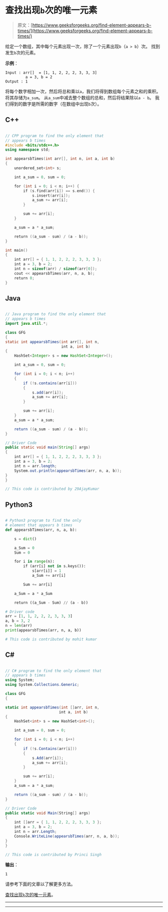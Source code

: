 # 查找出现`b`次的唯一元素

> 原文：[https://www.geeksforgeeks.org/find-element-appears-b-times/](https://www.geeksforgeeks.org/find-element-appears-b-times/)

给定一个数组，其中每个元素出现一次，除了一个元素出现`b`（`a > b`）次。 找到发生`b`次的元素。

**示例**：

```
Input : arr[]  = [1, 1, 2, 2, 2, 3, 3, 3]
         a = 3, b = 2
Output : 1

```

将每个数字相加一次，然后将总和乘以`a`，我们将得到数组每个元素之和的乘积。 将其存储为`a_sum`。 从`a_sum`中减去整个数组的总和，然后将结果除以`a - b`。 我们得到的数字是所需的数字（在数组中出现`b`次）。

## C++

```cpp

// CPP program to find the only element that  
// appears b times 
#include <bits/stdc++.h> 
using namespace std; 

int appearsbTimes(int arr[], int n, int a, int b) 
{ 
    unordered_set<int> s; 

    int a_sum = 0, sum = 0; 

    for (int i = 0; i < n; i++) { 
        if (s.find(arr[i]) == s.end()) { 
            s.insert(arr[i]); 
            a_sum += arr[i]; 
        } 

        sum += arr[i]; 
    } 

    a_sum = a * a_sum; 

    return ((a_sum - sum) / (a - b)); 
} 

int main() 
{ 
    int arr[] = { 1, 1, 2, 2, 2, 3, 3, 3 }; 
    int a = 3, b = 2; 
    int n = sizeof(arr) / sizeof(arr[0]); 
    cout << appearsbTimes(arr, n, a, b); 
    return 0; 
} 

```

## Java

```java

// Java program to find the only element that  
// appears b times 
import java.util.*; 

class GFG  
{ 
static int appearsbTimes(int arr[], int n,  
                         int a, int b) 
{ 
    HashSet<Integer> s = new HashSet<Integer>(); 

    int a_sum = 0, sum = 0; 

    for (int i = 0; i < n; i++) 
    { 
        if (!s.contains(arr[i])) 
        { 
            s.add(arr[i]); 
            a_sum += arr[i]; 
        } 

        sum += arr[i]; 
    } 
    a_sum = a * a_sum; 

    return ((a_sum - sum) / (a - b)); 
} 

// Driver Code 
public static void main(String[] args)  
{ 
    int arr[] = { 1, 1, 2, 2, 2, 3, 3, 3 }; 
    int a = 3, b = 2; 
    int n = arr.length; 
    System.out.println(appearsbTimes(arr, n, a, b)); 
} 
} 

// This code is contributed by 29AjayKumar 

```

## Python3

```py

# Python3 program to find the only  
# element that appears b times 
def appearsbTimes(arr, n, a, b): 

    s = dict() 

    a_Sum = 0
    Sum = 0

    for i in range(n): 
        if (arr[i] not in s.keys()): 
            s[arr[i]] = 1
            a_Sum += arr[i] 

        Sum += arr[i] 

    a_Sum = a * a_Sum 

    return ((a_Sum - Sum) // (a - b)) 

# Driver code 
arr = [1, 1, 2, 2, 2, 3, 3, 3] 
a, b = 3, 2
n = len(arr) 
print(appearsbTimes(arr, n, a, b)) 

# This code is contributed by mohit kumar 

```

## C#

```cs

// C# program to find the only element that  
// appears b times 
using System; 
using System.Collections.Generic; 

class GFG  
{ 

static int appearsbTimes(int []arr, int n,  
                        int a, int b) 
{ 
    HashSet<int> s = new HashSet<int>(); 

    int a_sum = 0, sum = 0; 

    for (int i = 0; i < n; i++) 
    { 
        if (!s.Contains(arr[i])) 
        { 
            s.Add(arr[i]); 
            a_sum += arr[i]; 
        } 

        sum += arr[i]; 
    } 
    a_sum = a * a_sum; 

    return ((a_sum - sum) / (a - b)); 
} 

// Driver Code 
public static void Main(String[] args)  
{ 
    int []arr = { 1, 1, 2, 2, 2, 3, 3, 3 }; 
    int a = 3, b = 2; 
    int n = arr.Length; 
    Console.WriteLine(appearsbTimes(arr, n, a, b)); 
} 
} 

// This code is contributed by Princi Singh 

```

**输出**：

```
1

```

请参考下面的文章以了解更多方法。

[查找出现`k`次的唯一元素](https://www.geeksforgeeks.org/find-unique-element-element-occurs-k-times-except-one/)。



* * *

* * *



